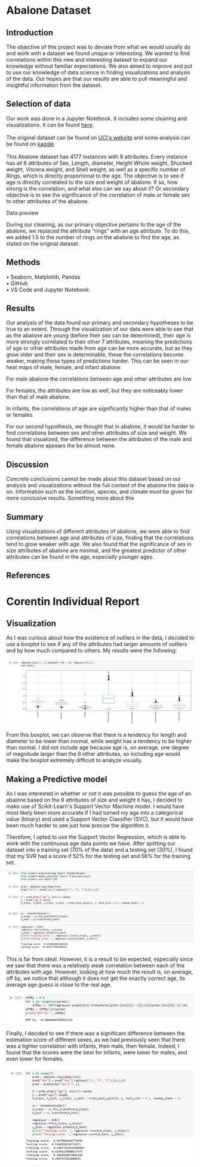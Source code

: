 # Abalone Dataset
## Introduction
The objective of this project was to deviate from what we would usually do and work with a dataset we found unique or interesting. We wanted to find correlations within this new and interesting dataset to expand our knowledge without familiar expectations. We also aimed to improve and put to use our knowledge of data science in finding visualizations and analysis of the data. Our hopes are that our results are able to pull meaningful and insightful information from the dataset.


## Selection of data
Our work was done in a Jupyter Notebook. It includes some cleaning and visualizations. It can be found [here](*). <br /><br />
The original dataset can be found on [UCI's website](https://archive.ics.uci.edu/ml/datasets/abalone) and some analysis can be found on [kaggle](https://www.kaggle.com/datasets/rodolfomendes/abalone-dataset?resource=download) <br /><br />
This Abalone dataset has 4177 instances with 8 attributes. Every instance has all 8 attributes of Sex, Length, diameter, Height Whole weight, Shucked weight, Viscera weight, and Shell weight, as well as a specific number of Rings, which is directly proportional to the age. The objective is to see if age is directly correlated to the size and weight of abalone. If so, how strong is the correlation, and what else can we say about it? Or secondary objective is to see the significance of the correlation of male or female sex to other attributes of the abalone.

Data preview

During our cleaning, as our primary objective pertains to the age of the abalone, we replaced the attribute “rings” with an age attribute. To do this, we added 1.5 to the number of rings on the abalone to find the age, as stated on the original dataset.

## Methods
•	Seaborn, Matplotlib, Pandas <br />
•	GitHub <br />
•	VS Code and Jupyter Notebook

## Results
Our analysis of the data found our primary and secondary hypotheses to be true to an extent. Through the visualization of our data were able to see that as the abalone are young (before their sex can be determined), their age is more strongly correlated to their other 7 attributes, meaning the predictions of age or other attributes made from age can be more accurate, but as they grow older and their sex is determinable, these the correlations become weaker, making these types of predictions harder. This can be seen in our heat maps of male, female, and infant abalone.

For male abalone the correlations between age and other attributes are low

For females, the attributes are low as well, but they are noticeably lower than that of male abalone.

In infants, the correlations of age are significantly higher than that of males or females.

For our second hypothesis, we thought that in abalone, it would be harder to find correlations between sex and other attributes of size and weight. We found that visualized, the difference between the attributes of the male and female abalone appears the be almost none.

## Discussion
Concrete conclusions cannot be made about this dataset based on our analysis and visualizations without the full context of the abalone the data is on. Information such as the location, species, and climate must be given for more conclusive results. 
Something more about this

## Summary
Using visualizations of different attributes of abalone, we were able to find correlations between age and attributes of size, finding that the correlations tend to grow weaker with age. We also found that the significance of sex in size attributes of abalone are minimal, and the greatest predictor of other attributes can be found in the age, especially younger ages.

## References


# Corentin Individual Report
## Visualization

As I was curious about how the existence of outliers in the data, I decided to use a boxplot to see if any of the attributes had larger amounts of outliers and by how much compared to others. My results were the following: 

![Corentin Boxplot](CorentinBoxplot.png)

From this boxplot, we can observe that there is a tendency for length and diameter to be lower than normal, while weight has a tendency to be higher than normal. I did not include age because age is, on average, one degree of magnitude larger than the 8 other attributes, so including age would make the boxplot extremely difficult to analyze visually.
## Making a Predictive model
As I was interested in whether or not it was possible to guess the age of an abalone based on the 8 attributes of size and weight it has, I decided to make use of Scikit-Learn's Support Vector Machine model. I would have most likely been more accurate if I had turned my age into a categorical value (binary) and used a Support Vector Classifier (SVC), but it would have been much harder to see just how precise the algorithm it.

Therefore, I opted to use the Support Vector Regression, which is able to work with the continuous age data points we have. After splitting our dataset into a training set (70% of the data) and a testing set (30%), I found that my SVR had a score if 52% for the testing set and 56% for the training set.

![Corentin SVR](CorentinSVR.png)

This is far from ideal. However, it is a result to be expected, especially since we saw that there was a relatively weak correlation between each of the attributes with age. However, looking at how much the result is, on average, off by, we notice that although it does not get the exactly correct age, its average age guess is close to the real age.

![Corentin offBy](CorentinOffBy.png)

Finally, I decided to see if there was a significant difference between the estimation score of different sexes, as we had previously seen that there was a tighter correlation with infants, then male, then female. Indeed, I found that the scores were the best for infants, were lower for males, and even lower for females.

![Corentin offBy](CorentinSexesScore.png)